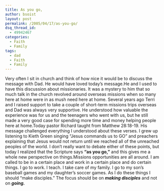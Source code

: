 ```yaml
---
title: As you go,
author: bsoist
layout: post
permalink: /2005/04/17/as-you-go/
dsq_thread_id:
  - 49942467
categories:
  - Faith
  - Family
tags:
  - dad
  - Faith
  - Family
---
```

Very often I sit in church and think of how nice it would be to discuss the message with Dad. He would have loved today&#8217;s message.He and I used to have this discussion about missionaries. It was a mystery to him that so much talk in the church revolved around overseas missions when so many here at home were in as mush need here at home. Several years ago Terri and I raised support to take a couple of short-term missions trips overseas and Dad was always very supportive. He understood how valuable the experience was for us and the teenagers who went with us, but he still made a very good case for spending more time and money helping people here at home.Today pastor Richard taught from Matthew 28:18-19. His message challenged everything I understood about these verses. I grew up listening to Kieth Green singing &#8220;Jesus commands us to GO&#8221; and preachers explaining that Jesus would not return until we reached all of the unreached peoples of the world. I don&#8217;t really want to debate either of these points, but today I realized that the Scripture says **&#8220;as you go,&#8221;** and this gives me a whole new perspective on things.Missions opportunities are all around. I am called to be in a certain place and work in a certain place and do certain things. I go to work. I teach. I take care of my family. I go to my son&#8217;s baseball games and my daughter&#8217;s soccer games. As I do these things I should &#8220;make disciples.&#8221; The focus should be on ***making disciples*** and not on ***going.***